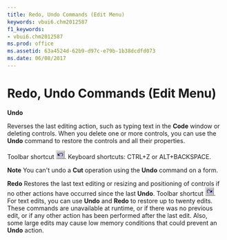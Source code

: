 ```yaml
---
title: Redo, Undo Commands (Edit Menu)
keywords: vbui6.chm2012587
f1_keywords:
- vbui6.chm2012587
ms.prod: office
ms.assetid: 63a4524d-62b9-d97c-e79b-1b38dcdfd073
ms.date: 06/08/2017
---
```



# Redo, Undo Commands (Edit Menu)

 **Undo**

Reverses the last editing action, such as typing text in the  **Code** window or deleting controls. When you delete one or more controls, you can use the **Undo** command to restore the controls and all their properties.

Toolbar shortcut 
![Toolbar button](../../../images/tbr_undo_ZA01201762.gif). Keyboard shortcuts: CTRL+Z or ALT+BACKSPACE.


 **Note**  You can't undo a  **Cut** operation using the **Undo** command on a form.

 **Redo**
Restores the last text editing or resizing and positioning of controls if no other actions have occurred since the last  **Undo**.
Toolbar shortcut 
![Toolbar button](../../../images/tbr_redo_ZA01201734.gif).
For text edits, you can use  **Undo** and **Redo** to restore up to twenty edits.
These commands are unavailable at runtime, or if there was no previous edit, or if any other action has been performed after the last edit. Also, some large edits may cause low memory conditions that could prevent an  **Undo** action.

